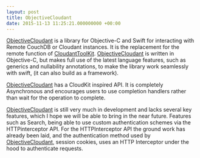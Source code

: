 ```yaml
---
layout: post
title: ObjectiveCloudant
date: 2015-11-13 11:25:21.000000000 +00:00
---
```

[ObjectiveCloudant](https://cocoapods.org/pods/ObjectiveCloudant) is a library for Objective-C and Swift for interacting with Remote CouchDB or Cloudant instances. It is the replacement for the remote function of [CloudantToolKit](https://cocoapods.org/pods/CloudantToolKit). [ObjectiveCloudant](https://cocoapods.org/pods/ObjectiveCloudant) is written in Objective-C, but makes full use of the latest language features, such as generics and nullability annotations, to make the library work seamlessly with swift, (it can also build as a framework).

[ObjectiveCloudant](https://cocoapods.org/pods/ObjectiveCloudant) has a CloudKit inspired API. It is completely Asynchronous and encourages users to use completion handlers rather than wait for the operation to complete.

[ObjectiveCloudant](https://cocoapods.org/pods/ObjectiveCloudant) is still very much in development and lacks several key features, which I hope we will be able to bring in the near future. Features such as Search, being able to use custom authentication schemes via the HTTPinterceptor API. For the HTTPInterceptor API the ground work has already been laid, and the authentication method used by [ObjectiveCloudant](https://cocoapods.org/pods/ObjectiveCloudant), session cookies, uses an HTTP Interceptor under the hood to authenticate requests. 
